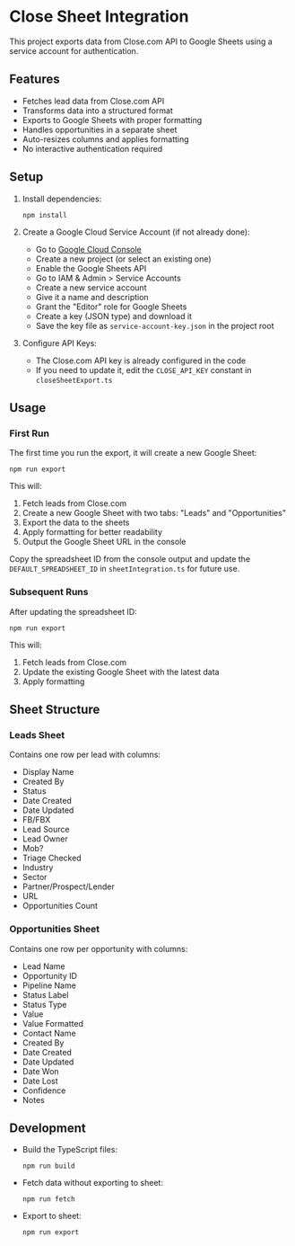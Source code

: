 # Close Sheet Integration

This project exports data from Close.com API to Google Sheets using a service account for authentication.

## Features

- Fetches lead data from Close.com API
- Transforms data into a structured format
- Exports to Google Sheets with proper formatting
- Handles opportunities in a separate sheet
- Auto-resizes columns and applies formatting
- No interactive authentication required

## Setup

1. Install dependencies:
   ```
   npm install
   ```

2. Create a Google Cloud Service Account (if not already done):
   - Go to [Google Cloud Console](https://console.cloud.google.com/)
   - Create a new project (or select an existing one)
   - Enable the Google Sheets API
   - Go to IAM & Admin > Service Accounts
   - Create a new service account
   - Give it a name and description
   - Grant the "Editor" role for Google Sheets
   - Create a key (JSON type) and download it
   - Save the key file as `service-account-key.json` in the project root

3. Configure API Keys:
   - The Close.com API key is already configured in the code
   - If you need to update it, edit the `CLOSE_API_KEY` constant in `closeSheetExport.ts`

## Usage

### First Run

The first time you run the export, it will create a new Google Sheet:

```
npm run export
```

This will:
1. Fetch leads from Close.com
2. Create a new Google Sheet with two tabs: "Leads" and "Opportunities"
3. Export the data to the sheets
4. Apply formatting for better readability
5. Output the Google Sheet URL in the console

Copy the spreadsheet ID from the console output and update the `DEFAULT_SPREADSHEET_ID` in `sheetIntegration.ts` for future use.

### Subsequent Runs

After updating the spreadsheet ID:

```
npm run export
```

This will:
1. Fetch leads from Close.com
2. Update the existing Google Sheet with the latest data
3. Apply formatting

## Sheet Structure

### Leads Sheet
Contains one row per lead with columns:
- Display Name
- Created By
- Status
- Date Created
- Date Updated
- FB/FBX
- Lead Source
- Lead Owner
- Mob?
- Triage Checked
- Industry
- Sector
- Partner/Prospect/Lender
- URL
- Opportunities Count

### Opportunities Sheet
Contains one row per opportunity with columns:
- Lead Name
- Opportunity ID
- Pipeline Name
- Status Label
- Status Type
- Value
- Value Formatted
- Contact Name
- Created By
- Date Created
- Date Updated
- Date Won
- Date Lost
- Confidence
- Notes

## Development

- Build the TypeScript files:
  ```
  npm run build
  ```

- Fetch data without exporting to sheet:
  ```
  npm run fetch
  ```

- Export to sheet:
  ```
  npm run export
  ``` 